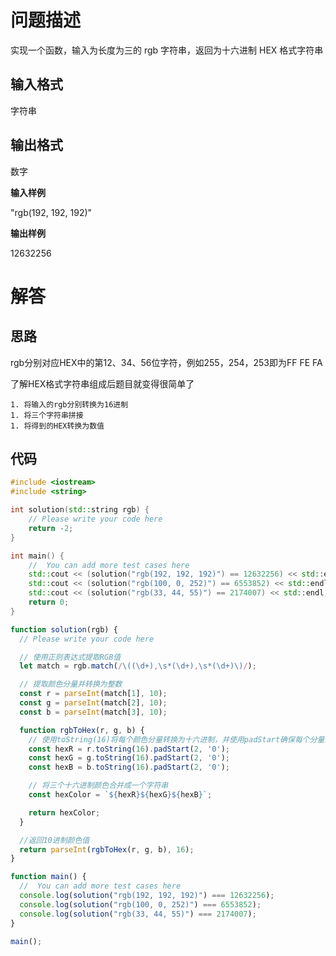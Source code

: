 # 问题描述

实现一个函数，输入为长度为三的 rgb 字符串，返回为十六进制 HEX 格式字符串

## 输入格式

字符串

## 输出格式

数字

**输入样例**

"rgb(192, 192, 192)"

**输出样例**

12632256

# 解答

## 思路

rgb分别对应HEX中的第12、34、56位字符，例如255，254，253即为FF FE FA

了解HEX格式字符串组成后题目就变得很简单了

	1. 将输入的rgb分别转换为16进制
	1. 将三个字符串拼接
	1. 将得到的HEX转换为数值

## 代码

```cpp
#include <iostream>
#include <string>

int solution(std::string rgb) {
    // Please write your code here
    return -2;
}

int main() {
    //  You can add more test cases here
    std::cout << (solution("rgb(192, 192, 192)") == 12632256) << std::endl;
    std::cout << (solution("rgb(100, 0, 252)") == 6553852) << std::endl;
    std::cout << (solution("rgb(33, 44, 55)") == 2174007) << std::endl;
    return 0;
}
```

```js
function solution(rgb) {
  // Please write your code here

  // 使用正则表达式提取RGB值
  let match = rgb.match(/\((\d+),\s*(\d+),\s*(\d+)\)/);

  // 提取颜色分量并转换为整数
  const r = parseInt(match[1], 10);
  const g = parseInt(match[2], 10);
  const b = parseInt(match[3], 10);

  function rgbToHex(r, g, b) {
    // 使用toString(16)将每个颜色分量转换为十六进制，并使用padStart确保每个分量至少有两位
    const hexR = r.toString(16).padStart(2, '0');
    const hexG = g.toString(16).padStart(2, '0');
    const hexB = b.toString(16).padStart(2, '0');

    // 将三个十六进制颜色合并成一个字符串
    const hexColor = `${hexR}${hexG}${hexB}`;

    return hexColor;
  }

  //返回10进制颜色值
  return parseInt(rgbToHex(r, g, b), 16);
}

function main() {
  //  You can add more test cases here
  console.log(solution("rgb(192, 192, 192)") === 12632256);
  console.log(solution("rgb(100, 0, 252)") === 6553852);
  console.log(solution("rgb(33, 44, 55)") === 2174007);
}

main();
```